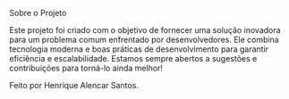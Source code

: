 Sobre o Projeto

Este projeto foi criado com o objetivo de fornecer uma solução inovadora para um problema comum enfrentado por desenvolvedores. Ele combina tecnologia moderna e boas práticas de desenvolvimento para garantir eficiência e escalabilidade. Estamos sempre abertos a sugestões e contribuições para torná-lo ainda melhor!

Feito por Henrique Alencar Santos.